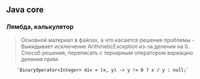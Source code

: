 ## Java core
### Лямбда, калькулятор

> Основной материал в файлах, а что касается решения проблемы -
> Выкидывает исключение ArithmeticException из-за деления на 0.
> Способ решения, переписать с тернарным оператором вариацию деления прим:
        
        `BinaryOperator<Integer> div = (x, y) -> y != 0 ? x / y : null;`
        
